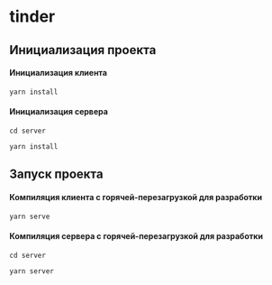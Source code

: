 # tinder

## Инициализация проекта

#### Инициализация клиента
```
yarn install
```
#### Инициализация сервера
```
cd server
```

```
yarn install
```
## Запуск проекта

#### Компиляция клиента с горячей-перезагрузкой для разработки
```
yarn serve
```

#### Компиляция сервера с горячей-перезагрузкой для разработки
```
cd server
```

```
yarn server
```

